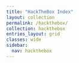 ```yaml
---
title: "HackTheBox Index"
layout: collection
permalink: /hackthebox/
collection: hackthebox
entries_layout: grid
classes: wide
sidebar:
  nav: hackthebox
---
```

